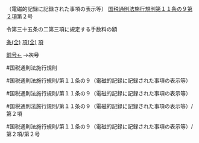 （電磁的記録に記録された事項の表示等）
[国税通則法施行規則第１１条の９第２項](国税通則法施行規則＿第１１条の９第２項)第２号

令第三十五条の二第三項に規定する手数料の額

[条(全)](国税通則法施行規則＿第１１条の９_.md)    [項(全)](国税通則法施行規則＿第１１条の９第２項_.md)    [項](国税通則法施行規則＿第１１条の９第２項.md)

[前号←](国税通則法施行規則＿第１１条の９第２項第１号.md)  ~~→次号~~

#国税通則法施行規則

#国税通則法施行規則/第１１条の９（電磁的記録に記録された事項の表示等）

#国税通則法施行規則/第１１条の９（電磁的記録に記録された事項の表示等）

#国税通則法施行規則/第１１条の９（電磁的記録に記録された事項の表示等）/第２項

#国税通則法施行規則/第１１条の９（電磁的記録に記録された事項の表示等）/第２項/第２号

